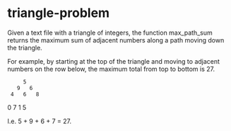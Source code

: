 triangle-problem
================
Given a text file with a triangle of integers, the function max_path_sum
returns the maximum sum of adjacent numbers along a path moving down
the triangle.

For example, by starting at the top of the triangle and moving to
adjacent numbers on the row below, the maximum total from top to bottom
is 27.

         5
       9   6
     4   6   8
   0   7   1   5
 
I.e. 5 + 9 + 6 + 7 = 27.
